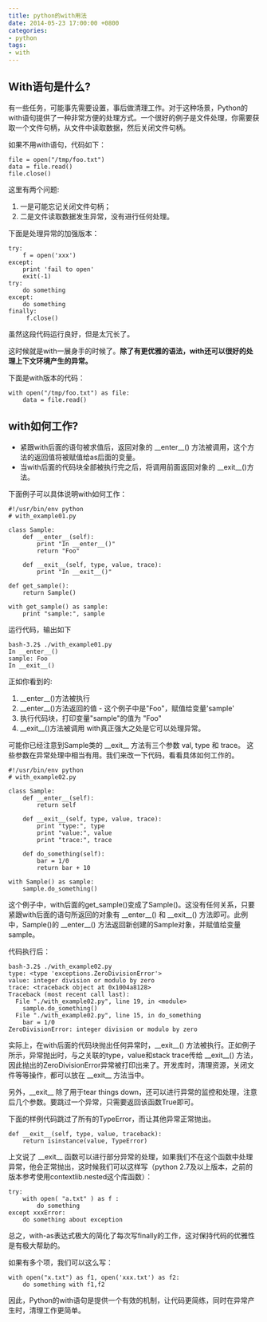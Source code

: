 ```yaml
---
title: python的with用法
date: 2014-05-23 17:00:00 +0800
categories:
- python
tags:
- with
---
```


## With语句是什么?

有一些任务，可能事先需要设置，事后做清理工作。对于这种场景，Python的with语句提供了一种非常方便的处理方式。一个很好的例子是文件处理，你需要获取一个文件句柄，从文件中读取数据，然后关闭文件句柄。

如果不用with语句，代码如下：


	file = open("/tmp/foo.txt")
	data = file.read()
	file.close()

这里有两个问题:
1. 一是可能忘记关闭文件句柄；
2. 二是文件读取数据发生异常，没有进行任何处理。

下面是处理异常的加强版本：

	try:
	    f = open('xxx')
	except:
	    print 'fail to open'
	    exit(-1)
	try:
	    do something
	except:
	    do something
	finally:
	     f.close()

虽然这段代码运行良好，但是太冗长了。

这时候就是with一展身手的时候了。**除了有更优雅的语法，with还可以很好的处理上下文环境产生的异常。**

下面是with版本的代码：

	with open("/tmp/foo.txt") as file:
	    data = file.read()

## with如何工作?

- 紧跟with后面的语句被求值后，返回对象的 \_\_enter\_\_() 方法被调用，这个方法的返回值将被赋值给as后面的变量。
- 当with后面的代码块全部被执行完之后，将调用前面返回对象的 \_\_exit\_\_()方法。

下面例子可以具体说明with如何工作：

	#!/usr/bin/env python
	# with_example01.py
	
	class Sample:
	    def __enter__(self):
	        print "In __enter__()"
	        return "Foo"
	
	    def __exit__(self, type, value, trace):
	        print "In __exit__()"
	
	def get_sample():
	    return Sample()
	
	with get_sample() as sample:
	    print "sample:", sample

运行代码，输出如下


	bash-3.2$ ./with_example01.py
	In __enter__()
	sample: Foo
	In __exit__()

正如你看到的:
1.  \_\_enter\_\_()方法被执行
2.  \_\_enter\_\_()方法返回的值 - 这个例子中是"Foo"，赋值给变量'sample'
3.  执行代码块，打印变量"sample"的值为 "Foo"
4.  \_\_exit\_\_()方法被调用 with真正强大之处是它可以处理异常。

可能你已经注意到Sample类的 \_\_exit\_\_ 方法有三个参数 val, type 和 trace。 这些参数在异常处理中相当有用。我们来改一下代码，看看具体如何工作的。

	#!/usr/bin/env python
	# with_example02.py
	
	class Sample:
	    def __enter__(self):
	        return self
	
	    def __exit__(self, type, value, trace):
	        print "type:", type
	        print "value:", value
	        print "trace:", trace
	
	    def do_something(self):
	        bar = 1/0
	        return bar + 10
	
	with Sample() as sample:
	    sample.do_something()

这个例子中，with后面的get_sample()变成了Sample()。这没有任何关系，只要紧跟with后面的语句所返回的对象有 \_\_enter\_\_() 和 \_\_exit\_\_() 方法即可。此例中，Sample()的 \_\_enter\_\_() 方法返回新创建的Sample对象，并赋值给变量sample。 

代码执行后：

	bash-3.2$ ./with_example02.py
	type: <type 'exceptions.ZeroDivisionError'>
	value: integer division or modulo by zero
	trace: <traceback object at 0x1004a8128>
	Traceback (most recent call last):
	  File "./with_example02.py", line 19, in <module>
	    sample.do_something()
	  File "./with_example02.py", line 15, in do_something
	    bar = 1/0
	ZeroDivisionError: integer division or modulo by zero


实际上，在with后面的代码块抛出任何异常时，\_\_exit\_\_() 方法被执行。正如例子所示，异常抛出时，与之关联的type，value和stack trace传给 \_\_exit\_\_() 方法，因此抛出的ZeroDivisionError异常被打印出来了。开发库时，清理资源，关闭文件等等操作，都可以放在 \_\_exit\_\_ 方法当中。

另外，\_\_exit\_\_ 除了用于tear things down，还可以进行异常的监控和处理，注意后几个参数。要跳过一个异常，只需要返回该函数True即可。

下面的样例代码跳过了所有的TypeError，而让其他异常正常抛出。

	def __exit__(self, type, value, traceback):
	    return isinstance(value, TypeError)

上文说了 \_\_exit\_\_ 函数可以进行部分异常的处理，如果我们不在这个函数中处理异常，他会正常抛出，这时候我们可以这样写（python 2.7及以上版本，之前的版本参考使用contextlib.nested这个库函数）：

	try:
	    with open( "a.txt" ) as f :
	        do something
	except xxxError:
	    do something about exception

总之，with-as表达式极大的简化了每次写finally的工作，这对保持代码的优雅性是有极大帮助的。

如果有多个项，我们可以这么写：

	with open("x.txt") as f1, open('xxx.txt') as f2:
	    do something with f1,f2

因此，Python的with语句是提供一个有效的机制，让代码更简练，同时在异常产生时，清理工作更简单。